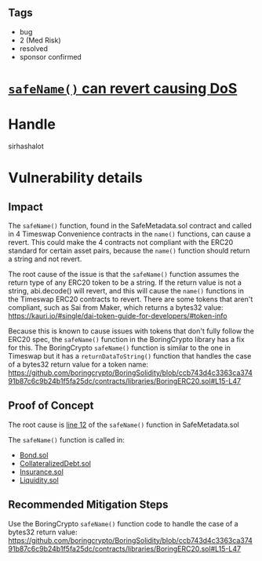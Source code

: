 ## Tags

- bug
- 2 (Med Risk)
- resolved
- sponsor confirmed

# [`safeName()` can revert causing DoS](https://github.com/code-423n4/2022-01-timeswap-findings/issues/113) 

# Handle

sirhashalot


# Vulnerability details

## Impact

The `safeName()` function, found in the SafeMetadata.sol contract and called in 4 Timeswap Convenience contracts in the `name()` functions, can cause a revert. This could make the 4 contracts not compliant with the ERC20 standard for certain asset pairs, because the `name()` function should return a string and not revert.

The root cause of the issue is that the `safeName()` function assumes the return type of any ERC20 token to be a string. If the return value is not a string, abi.decode() will revert, and this will cause the `name()` functions in the Timeswap ERC20 contracts to revert. There are some tokens that aren't compliant, such as Sai from Maker, which returns a bytes32 value: 
https://kauri.io/#single/dai-token-guide-for-developers/#token-info

Because this is known to cause issues with tokens that don't fully follow the ERC20 spec, the `safeName()` function in the BoringCrypto library has a fix for this. The BoringCrypto `safeName()` function is similar to the one in Timeswap but it has a `returnDataToString()` function that handles the case of a bytes32 return value for a token name:
https://github.com/boringcrypto/BoringSolidity/blob/ccb743d4c3363ca37491b87c6c9b24b1f5fa25dc/contracts/libraries/BoringERC20.sol#L15-L47

## Proof of Concept

The root cause is [line 12](https://github.com/code-423n4/2022-01-timeswap/blob/bf50d2a8bb93a5571f35f96bd74af54d9c92a210/Timeswap/Timeswap-V1-Convenience/contracts/libraries/SafeMetadata.sol#L12) of the `safeName()` function in SafeMetadata.sol

The `safeName()` function is called in:
- [Bond.sol](https://github.com/code-423n4/2022-01-timeswap/blob/bf50d2a8bb93a5571f35f96bd74af54d9c92a210/Timeswap/Timeswap-V1-Convenience/contracts/Bond.sol#L20-L25)
- [CollateralizedDebt.sol](https://github.com/code-423n4/2022-01-timeswap/blob/bf50d2a8bb93a5571f35f96bd74af54d9c92a210/Timeswap/Timeswap-V1-Convenience/contracts/CollateralizedDebt.sol#L22-L36)
- [Insurance.sol](https://github.com/code-423n4/2022-01-timeswap/blob/bf50d2a8bb93a5571f35f96bd74af54d9c92a210/Timeswap/Timeswap-V1-Convenience/contracts/Insurance.sol#L20-L27)
- [Liquidity.sol](https://github.com/code-423n4/2022-01-timeswap/blob/bf50d2a8bb93a5571f35f96bd74af54d9c92a210/Timeswap/Timeswap-V1-Convenience/contracts/Liquidity.sol#L22-L29)

## Recommended Mitigation Steps

Use the BoringCrypto `safeName()` function code to handle the case of a bytes32 return value:
https://github.com/boringcrypto/BoringSolidity/blob/ccb743d4c3363ca37491b87c6c9b24b1f5fa25dc/contracts/libraries/BoringERC20.sol#L15-L47

